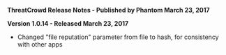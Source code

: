 **ThreatCrowd Release Notes - Published by Phantom March 23, 2017**


**Version 1.0.14 - Released March 23, 2017**

* Changed "file reputation" parameter from file to hash, for consistency with other apps
